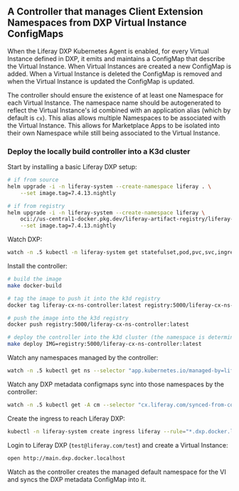 ## A Controller that manages Client Extension Namespaces from DXP Virtual Instance ConfigMaps

When the Liferay DXP Kubernetes Agent is enabled, for every Virtual Instance defined in DXP, it emits and maintains a ConfigMap that describe the Virtual Instance. When Virtual Instances are created a new ConfigMap is added. When a Virtual Instance is deleted the ConfigMap is removed and when the Virtual Instance is updated the ConfigMap is updated.

The controller should ensure the existence of at least one Namespace for each Virtual Instance. The namespace name should be autogenerated to reflect the Virtual Instance's id combined with an application alias (which by default is `cx`). This alias allows multiple Namespaces to be associated with the Virtual Instance. This allows for Marketplace Apps to be isolated into their own Namespace while still being associated to the Virtual Instance.

### Deploy the locally build controller into a K3d cluster

Start by installing a basic Liferay DXP setup:

```bash
# if from source
helm upgrade -i -n liferay-system --create-namespace liferay . \
	--set image.tag=7.4.13.nightly

# if from registry
helm upgrade -i -n liferay-system --create-namespace liferay \
	oci://us-central1-docker.pkg.dev/liferay-artifact-registry/liferay-helm-chart/liferay-default \
	--set image.tag=7.4.13.nightly
```

Watch DXP:

```bash
watch -n .5 kubectl -n liferay-system get statefulset,pod,pvc,svc,ingress,cm,secret -o wide
```

Install the controller:

```bash
# build the image
make docker-build

# tag the image to push it into the k3d registry
docker tag liferay-cx-ns-controller:latest registry:5000/liferay-cx-ns-controller:latest

# push the image into the k3d registry
docker push registry:5000/liferay-cx-ns-controller:latest

# deploy the controller into the k3d cluster (the namespace is determined by `config/default/kustomization.yaml` which is `liferay-cx-ns-controller-system` by default)
make deploy IMG=registry:5000/liferay-cx-ns-controller:latest
```

Watch any namespaces managed by the controller:

```bash
watch -n .5 kubectl get ns --selector "app.kubernetes.io/managed-by=liferay-cx-ns-controller"
```

Watch any DXP metadata configmaps sync into those namespaces by the controller:

```bash
watch -n .5 kubectl get -A cm --selector "cx.liferay.com/synced-from-configmap"
```

Create the ingress to reach Liferay DXP:

```bash
kubectl -n liferay-system create ingress liferay --rule="*.dxp.docker.localhost/*=liferay-default:http"
```

Login to Liferay DXP (`test@liferay.com/test`) and create a Virtual Instance:

```bash
open http://main.dxp.docker.localhost
```

Watch as the controller creates the managed default namespace for the VI and syncs the DXP metadata ConfigMap into it.
